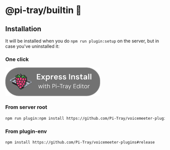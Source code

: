 # @pi-tray/builtin 🧱

## Installation

It will be installed when you do `npm run plugin:setup` on the server, but in case you've uninstalled it:

### One click

<a target="_blank" rel="noreferrer noopener" href="https://pi-tray.github.io/express-redirect/?pkgname=@pi-tray/builtin">
    <img width=300 alt="One click install @pi-tray/builtin with Pi-Tray Editor" src="https://raw.githubusercontent.com/Pi-Tray/express-list/refs/heads/main/express_button.svg" />
</a>

### From server root

```bash
npm run plugin:npm install https://github.com/Pi-Tray/voicemeeter-plugins#release
```

### From plugin-env

```sh
npm install https://github.com/Pi-Tray/voicemeeter-plugins#release
```
